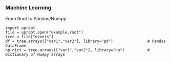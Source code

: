 ### Machine Learning
From Root to Pandas/Numpy
```
import uproot
file = uproot.open("example.root")
tree = file["events"]
df = tree.arrays(["var1","var2"], library="pd")               # Pandas DataFrame
np_dict = tree.arrays(["var1","var2"], library="np")          # Dictionary of Numpy arrays 
```
